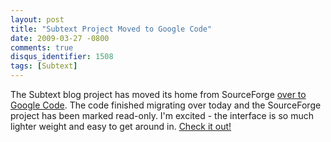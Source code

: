 ```yaml
---
layout: post
title: "Subtext Project Moved to Google Code"
date: 2009-03-27 -0800
comments: true
disqus_identifier: 1508
tags: [Subtext]
---
```

The Subtext blog project has moved its home from SourceForge [over to
Google Code](http://code.google.com/p/subtext/). The code finished
migrating over today and the SourceForge project has been marked
read-only. I'm excited - the interface is so much lighter weight and
easy to get around in. [Check it
out!](http://code.google.com/p/subtext/)

